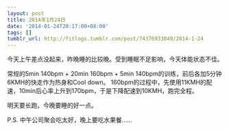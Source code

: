 ```yaml
---
layout: post
title: 2014年1月24日
date: '2014-01-24T20:17:00+08:00'
tags: []
tumblr_url: http://fitlogs.tumblr.com/post/74376933049/2014-1-24
---
```

今天上午差点没起来，昨晚睡的比较晚。受到睡眠不足影响，今天体能状态不佳。

常规的5min 140bpm + 20min 160bpm + 5min 140bpm的训练，前后各加5分钟6KMH的快走作为热身和Cool down。
160bpm的过程中，先使用11KMH的配速，10min后心率上升到170bpm，于是下降配速到10KMH，跑完全程。

明天要长跑，今晚要睡的好一点。

P.S. 中午公司聚会吃太好，晚上要吃水果餐……
